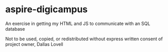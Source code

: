 # aspire-digicampus
An exercise in getting my HTML and JS to communicate with an SQL database

Not to be used, copied, or redistributed without express written consent of project owner, Dallas Lovell
